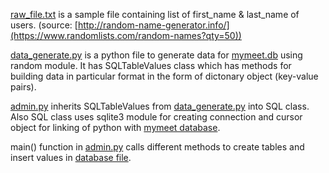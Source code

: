 [raw_file.txt](https://github.com/jivaniyash/MyMeet-Database-Project/blob/main/python%20files/raw_file.txt) is a sample file containing list of first_name & last_name of users. (source: [http://random-name-generator.info/](https://www.randomlists.com/random-names?qty=50))



[data_generate.py](https://github.com/jivaniyash/MyMeet-Database-Project/blob/main/python%20files/data_generate.py) is a python file to generate data for [mymeet.db](https://github.com/jivaniyash/MyMeet-Database-Project/blob/main/database%20file/mymeet.db) using random module. It has SQLTableValues class which has methods for building data in particular format in the form of dictonary object (key-value pairs). 

[admin.py](https://github.com/jivaniyash/MyMeet-Database-Project/blob/main/python%20files/admin.py) inherits SQLTableValues from [data_generate.py](https://github.com/jivaniyash/MyMeet-Database-Project/blob/main/python%20files/data_generate.py) into SQL class. Also SQL class uses sqlite3 module for creating connection and cursor object for linking of python with [mymeet database](https://github.com/jivaniyash/MyMeet-Database-Project/blob/main/database%20file/mymeet.db).


main() function in [admin.py](https://github.com/jivaniyash/MyMeet-Database-Project/blob/main/python%20files/admin.py) calls different methods to create tables and insert values in [database file](https://github.com/jivaniyash/MyMeet-Database-Project/blob/main/database%20file/mymeet.db).


